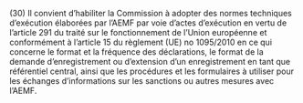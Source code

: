 (30) Il convient d’habiliter la Commission à adopter des normes techniques d’exécution élaborées par l’AEMF par voie d’actes d’exécution en vertu de l’article 291 du traité sur le fonctionnement de l’Union européenne et conformément à l’article 15 du règlement (UE) no 1095/2010 en ce qui concerne le format et la fréquence des déclarations, le format de la demande d’enregistrement ou d’extension d’un enregistrement en tant que référentiel central, ainsi que les procédures et les formulaires à utiliser pour les échanges d’informations sur les sanctions ou autres mesures avec l’AEMF.